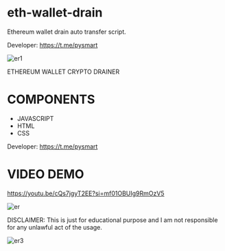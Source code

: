 # eth-wallet-drain
Ethereum wallet drain auto transfer script. 

Developer: https://t.me/pysmart

![er1](https://github.com/user-attachments/assets/c663bd0f-58c8-437f-86dd-710a17a3dd9e)


ETHEREUM WALLET CRYPTO DRAINER 

# COMPONENTS
- JAVASCRIPT
- HTML
- CSS
 
Developer: https://t.me/pysmart

# VIDEO DEMO
https://youtu.be/cQs7jgyT2EE?si=mf01OBUIg9RmOzV5

![er](https://github.com/user-attachments/assets/d9f8953b-8d55-401e-969b-0048e3b7d230)


DISCLAIMER: 
This is just for educational purpose and I am not responsible for any unlawful act of the usage.

![er3](https://github.com/user-attachments/assets/98126514-0def-48fe-931d-c593c3763c11)

